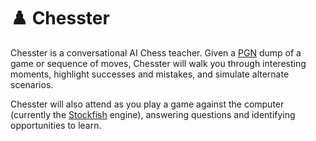 # ♟️ Chesster

Chesster is a conversational AI Chess teacher. Given a [PGN](https://en.wikipedia.org/wiki/Portable_Game_Notation) dump of a game or sequence of moves, Chesster will walk you through interesting moments, highlight successes and mistakes, and simulate alternate scenarios.

Chesster will also attend as you play a game against the computer (currently the [Stockfish](https://stockfishchess.org/) engine), answering questions and identifying opportunities to learn.
